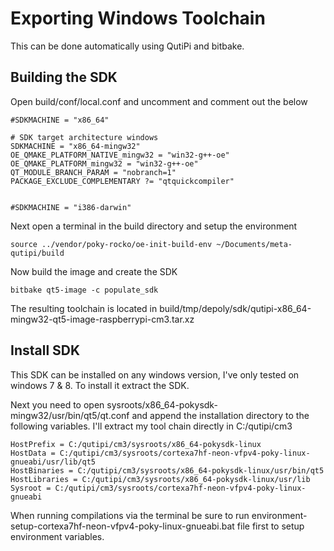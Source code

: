 # Exporting Windows Toolchain

This can be done automatically using QutiPi and bitbake.

## Building the SDK

Open build/conf/local.conf and uncomment and comment out the below

```shell
#SDKMACHINE = "x86_64"

# SDK target architecture windows 
SDKMACHINE = "x86_64-mingw32"
OE_QMAKE_PLATFORM_NATIVE_mingw32 = "win32-g++-oe"
OE_QMAKE_PLATFORM_mingw32 = "win32-g++-oe"
QT_MODULE_BRANCH_PARAM = "nobranch=1"
PACKAGE_EXCLUDE_COMPLEMENTARY ?= "qtquickcompiler"


#SDKMACHINE = "i386-darwin"
```

Next open a terminal in the build directory and setup the environment 

```shell
source ../vendor/poky-rocko/oe-init-build-env ~/Documents/meta-qutipi/build
```

Now build the image and create the SDK

```shell
bitbake qt5-image -c populate_sdk
```

The resulting toolchain is located in build/tmp/depoly/sdk/qutipi-x86_64-mingw32-qt5-image-raspberrypi-cm3.tar.xz


## Install SDK

This SDK can be installed on any windows version, I've only tested on windows 7 & 8. To install it extract the SDK.

Next you need to open sysroots/x86_64-pokysdk-mingw32/usr/bin/qt5/qt.conf and append the installation directory to the following variables. I'll extract my tool chain directly in C:/qutipi/cm3
```shell
HostPrefix = C:/qutipi/cm3/sysroots/x86_64-pokysdk-linux
HostData = C:/qutipi/cm3/sysroots/cortexa7hf-neon-vfpv4-poky-linux-gnueabi/usr/lib/qt5
HostBinaries = C:/qutipi/cm3/sysroots/x86_64-pokysdk-linux/usr/bin/qt5
HostLibraries = C:/qutipi/cm3/sysroots/x86_64-pokysdk-linux/usr/lib
Sysroot = C:/qutipi/cm3/sysroots/cortexa7hf-neon-vfpv4-poky-linux-gnueabi
```



When running compilations via the terminal be sure to run environment-setup-cortexa7hf-neon-vfpv4-poky-linux-gnueabi.bat file first to setup environment variables.
